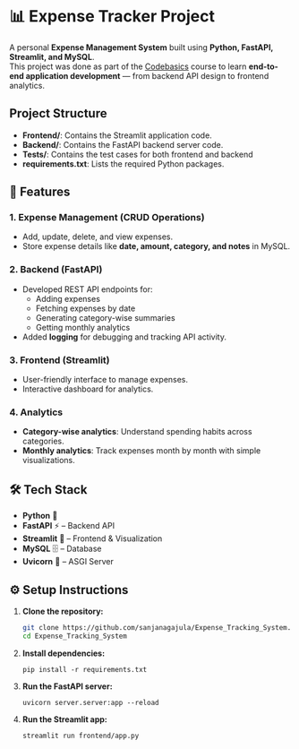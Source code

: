 # 📊 Expense Tracker Project  

A personal **Expense Management System** built using **Python, FastAPI, Streamlit, and MySQL**.  
This project was done as part of the [Codebasics](https://codebasics.io/) course to learn **end-to-end application development** — from backend API design to frontend analytics.  

## Project Structure

- **Frontend/**: Contains the Streamlit application code.
- **Backend/**: Contains the FastAPI backend server code.
- **Tests/**: Contains the test cases for both frontend and backend
- **requirements.txt**: Lists the required Python packages.

## 🚀 Features  

### 1. Expense Management (CRUD Operations)  
- Add, update, delete, and view expenses.  
- Store expense details like **date, amount, category, and notes** in MySQL.  

### 2. Backend (FastAPI)  
- Developed REST API endpoints for:  
  - Adding expenses  
  - Fetching expenses by date  
  - Generating category-wise summaries  
  - Getting monthly analytics  
- Added **logging** for debugging and tracking API activity.  

### 3. Frontend (Streamlit)  
- User-friendly interface to manage expenses.  
- Interactive dashboard for analytics.  

### 4. Analytics  
- **Category-wise analytics**: Understand spending habits across categories.  
- **Monthly analytics**: Track expenses month by month with simple visualizations.  



## 🛠️ Tech Stack  

- **Python** 🐍  
- **FastAPI** ⚡ – Backend API  
- **Streamlit** 🎨 – Frontend & Visualization  
- **MySQL** 🗄️ – Database  
- **Uvicorn** 🚀 – ASGI Server  



## ⚙️ Setup Instructions  

1. **Clone the repository:**  
   ```bash
   git clone https://github.com/sanjanagajula/Expense_Tracking_System.git
   cd Expense_Tracking_System
   ```
2. **Install dependencies:**
   ```commandline
   pip install -r requirements.txt
   ```
3. **Run the FastAPI server:**
   ```commandline
   uvicorn server.server:app --reload
   ```
4. **Run the Streamlit app:**
   ```commandline
   streamlit run frontend/app.py
   ```
